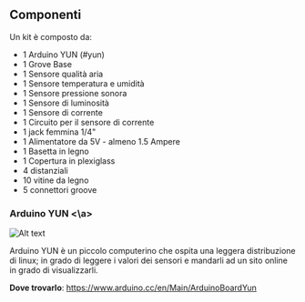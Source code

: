 ## Componenti
Un kit è composto da:
 * 1 Arduino YUN (#yun)
 * 1 Grove Base
 * 1 Sensore qualità aria
 * 1 Sensore temperatura e umidità
 * 1 Sensore pressione sonora
 * 1 Sensore di luminosità
 * 1 Sensore di corrente
 * 1 Circuito per il sensore di corrente
 * 1 jack femmina 1/4"
 * 1 Alimentatore da 5V - almeno 1.5 Ampere
 * 1 Basetta in legno
 * 1 Copertura in plexiglass
 * 4 distanziali
 * 10 vitine da legno
 * 5 connettori groove
 

### Arduino YUN <a name="yun"><\a>
![Alt text](http://notebookitalia.it/images/stories/arduino/arduino_yun.jpg)

Arduino YUN è un piccolo computerino che ospita una leggera distribuzione di linux; in grado di leggere i valori dei sensori e mandarli ad un sito online in grado di visualizzarli.

**Dove trovarlo**: https://www.arduino.cc/en/Main/ArduinoBoardYun



